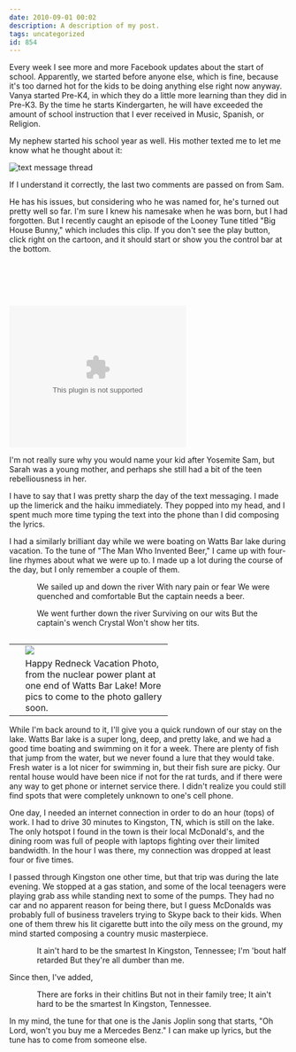 ```yaml
---
date: 2010-09-01 00:02
description: A description of my post.
tags: uncategorized
id: 854
---
```

Every week I see more and more Facebook updates about the start of school.  Apparently, we started before anyone else, which is fine, because it's too darned hot for the kids to be doing anything else right now anyway.  Vanya started Pre-K4, in which they do a little more learning than they did in Pre-K3.  By the time he starts Kindergarten, he will have exceeded the amount of school instruction that I ever received in Music, Spanish, or Religion.

My nephew started his school year as well.  His mother texted me to let me know what he thought about it:
<!--more-->
<img style="display:block;" src="/img/textthread20100815.jpg" alt="text message thread" />

If I understand it correctly, the last two comments are passed on from Sam.

He has his issues, but considering who he was named for, he's turned out pretty well so far.  I'm sure I knew his namesake when he was born, but I had forgotten.  But I recently caught an episode of the Looney Tune titled "Big House Bunny," which includes this clip.  If you don't see the play button, click right on the cartoon, and it should start or show you the control bar at the bottom.

<div style="padding-top:80px;">
<object classid="clsid:02BF25D5-8C17-4B23-BC80-D3488ABDDC6B" codebase="http://www.apple.com/qtactivex/qtplugin.cab" height="256" width="320">
<param name="src" value="/vid/sam.mov">
<param name="autoplay" value="false">
<param name="target" value="myself">
<param name="controller" value="false">
<param name="href" value="/vid/sam.mov">
<param name="type" value="video/quicktime" height="256" width="320">
<embed src="/vid/sam.mov" height="256" width="320" autoplay="false" type="video/quicktime" pluginspage="http://www.apple.com/quicktime/download/" controller="false" href="/vid/sam.mov" target="myself"></embed>
</object> 
</div>

I'm not really sure why you would name your kid after Yosemite Sam, but Sarah was a young mother, and perhaps she still had a bit of the teen rebelliousness in her.

I have to say that I was pretty sharp the day of the text messaging.  I made up the limerick and the haiku immediately.  They popped into my head, and I spent much more time typing the text into the phone than I did composing the lyrics.

I had a similarly brilliant day while we were boating on Watts Bar lake during vacation.  To the tune of "The Man Who Invented Beer," I came up with four-line rhymes about what we were up to.  I made up a lot during the course of the day, but I only remember a couple of them.

<div style="padding-left:50px">We sailed up and down the river
With nary pain or fear
We were quenched and comfortable
But the captain needs a beer.

We went further down the river
Surviving on our wits
But the captain's wench Crystal
Won't show her tits.</div>

<table cellpadding="2" align="right"><tr><td width="5" rowspan="2"><spacer type="block" width="5" height="1"></td><td width="250" ><img src="/img/wattsbarnukes.jpg"></td></tr><tr><td class="caption" width="250">Happy Redneck Vacation Photo, from the nuclear power plant at one end of Watts Bar Lake!  More pics to come to the photo gallery soon.</td></tr></table>

While I'm back around to it, I'll give you a quick rundown of our stay on the lake.  Watts Bar lake is a super long, deep, and pretty lake, and we had a good time boating and swimming on it for a week.  There are plenty of fish that jump from the water, but we never found a lure that they would take.  Fresh water is a lot nicer for swimming in, but their fish sure are picky.  Our rental house would have been nice if not for the rat turds, and if there were any way to get phone or internet service there.  I didn't realize you could still find spots that were completely unknown to one's cell phone.

One day, I needed an internet connection in order to do an hour (tops) of work.  I had to drive 30 minutes to Kingston, TN, which is still on the lake.  The only hotspot I found in the town is their local McDonald's, and the dining room was full of people with laptops fighting over their limited bandwidth.  In the hour I was there, my connection was dropped at least four or five times.

I passed through Kingston one other time, but that trip was during the late evening.  We stopped at a gas station, and some of the local teenagers were playing grab ass while standing next to some of the pumps.  They had no car and no apparent reason for being there, but I guess McDonalds was probably full of business travelers trying to Skype back to their kids.  When one of them threw his lit cigarette butt into the oily mess on the ground, my mind started composing a country music masterpiece.

<div style="padding-left:50px">It ain't hard to be the smartest
In Kingston, Tennessee;
I'm 'bout half retarded
But they're all dumber than me.</div>

Since then, I've added,

<div style="padding-left:50px">There are forks in their chitlins
But not in their family tree;
It ain't hard to be the smartest
In Kingston, Tennessee.</div>

In my mind, the tune for that one is the Janis Joplin song that starts, "Oh Lord, won't you buy me a Mercedes Benz."  I can make up lyrics, but the tune has to come from someone else.

